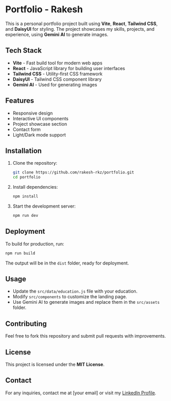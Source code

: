 # Portfolio - Rakesh

This is a personal portfolio project built using **Vite**, **React**, **Tailwind CSS**, and **DaisyUI** for styling. The project showcases my skills, projects, and experience, using **Gemini AI** to generate images.

## Tech Stack

- **Vite** - Fast build tool for modern web apps
- **React** - JavaScript library for building user interfaces
- **Tailwind CSS** - Utility-first CSS framework
- **DaisyUI** - Tailwind CSS component library
- **Gemini AI** - Used for generating images

## Features

- Responsive design
- Interactive UI components
- Project showcase section
- Contact form
- Light/Dark mode support

## Installation

1. Clone the repository:
   ```bash
   git clone https://github.com/rakesh-rkz/portfolio.git
   cd portfolio
   ```
2. Install dependencies:
   ```bash
   npm install
   ```
3. Start the development server:
   ```bash
   npm run dev
   ```

## Deployment

To build for production, run:
```bash
npm run build
```
The output will be in the `dist` folder, ready for deployment.

## Usage

- Update the `src/data/education.js` file with your education.
- Modify `src/components` to customize the landing page.
- Use Gemini AI to generate images and replace them in the `src/assets` folder.

## Contributing

Feel free to fork this repository and submit pull requests with improvements.

## License

This project is licensed under the **MIT License**.

## Contact

For any inquiries, contact me at [your email] or visit my [LinkedIn Profile](https://www.linkedin.com/in/rakesh-mohanraj-7567671a4/).

